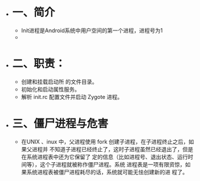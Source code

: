 - # 一、简介
	- Init进程是Android系统中用户空间的第一个进程，进程号为1
	-
- # 二、职责：
	- 创建和挂载启动所 的文件目录。
	- 初始化和启动属性服务。
	- 解析 init.rc 配置文件并启动 Zygote 进程。
- # 三、僵尸进程与危害
	- 在UNIX 、inux 中，父进程使用 fork 创建子进程，在子进程终止之后，如果父进程并
	  不知道子进程已经终止了，这时子进程虽然已经退出了，但是在系统进程表中还为它保留了
	  定的信息（比如进程号、退出状态、运行时间等），这个子进程就被称作僵尸进程。系统
	  进程表是一项有限资惊，如果系统进程表被僵尸进程耗尽的话，系统就可能无怯创建新的进
	  程了。